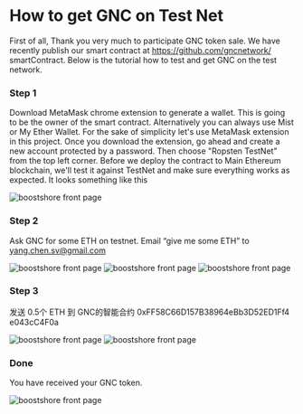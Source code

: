 
# How to get GNC on Test Net


First of all, Thank you very much to participate GNC token sale. We have recently publish our smart contract at https://github.com/gncnetwork/
smartContract. Below is the tutorial how to test and get GNC on the test network.



### Step 1
Download MetaMask chrome extension to generate a wallet. This is going to be the owner of the smart contract. Alternatively you can always use Mist or My Ether Wallet. For the sake of simplicity let's use MetaMask extension in this project.
Once you download the extension, go ahead and create a new account protected by a password. Then choose "Ropsten TestNet" from the top left corner. Before we deploy the contract to Main Ethereum blockchain, we'll test it against TestNet and make sure everything works as expected. It looks something like this

<img src='http://boostshore.com/index_files/images/MetaMask.png' title='Front Page' width='' alt='boostshore front page' />

### Step 2 
Ask GNC for some ETH on testnet. Email “give me some ETH” to yang.chen.sv@gmail.com

<img src='http://boostshore.com/index_files/images/Tokens2.png' title='Front Page' width='' alt='boostshore front page' />
<img src='http://boostshore.com/index_files/images/send2.png' title='Front Page' width='' alt='boostshore front page' />
<img src='http://boostshore.com/index_files/images/send1.png' title='Front Page' width='' alt='boostshore front page' />


### Step 3 
发送 0.5个 ETH 到 GNC的智能合约 0xFF58C66D157B38964eBb3D52ED1Ff4
e043cC4F0a

<img src='http://boostshore.com/index_files/images/Tokens1.png' title='Front Page' width='' alt='boostshore front page' />
<img src='http://boostshore.com/index_files/images/address.png' title='Front Page' width='' alt='boostshore front page' />


### Done
You have received your GNC token. 

<img src='http://boostshore.com/index_files/images/done.png' title='Front Page' width='' alt='boostshore front page' />

 
 
 
